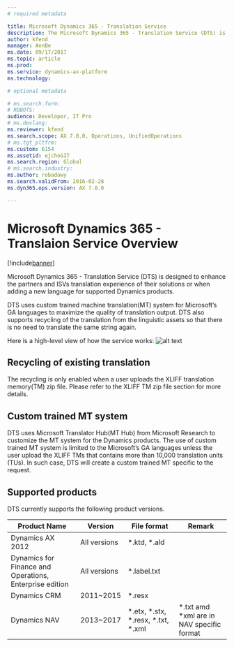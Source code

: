 ```yaml
---
# required metadata

title: Microsoft Dynamics 365 - Translation Service
description: The Microsoft Dynamics 365 - Translation Service (DTS) is designed to enhance the partners and ISVs translation experience of their solutions or when adding a new language for supported Dynamics products
author: kfend
manager: AnnBe
ms.date: 09/17/2017
ms.topic: article
ms.prod: 
ms.service: dynamics-ax-platform
ms.technology: 

# optional metadata

# ms.search.form: 
# ROBOTS: 
audience: Developer, IT Pro
# ms.devlang: 
ms.reviewer: kfend
ms.search.scope: AX 7.0.0, Operations, UnifiedOperations
# ms.tgt_pltfrm: 
ms.custom: 6154
ms.assetid: ejchoGIT
ms.search.region: Global
# ms.search.industry: 
ms.author: robadawy
ms.search.validFrom: 2016-02-28
ms.dyn365.ops.version: AX 7.0.0

---
```


# Microsoft Dynamics 365 - Translaion Service Overview

[!include[banner](../includes/banner.md)]

Microsoft Dynamics 365 - Translation Service (DTS) is designed to enhance the partners and ISVs translation experience of their solutions or when adding a new language for supported Dynamics products.  

DTS uses custom trained machine translation(MT) system for Microsoft’s GA languages to maximize the quality of translation output.  DTS also supports recycling of the translation from the linguistic assets so that there is no need to translate the same string again.

Here is a high-level view of how the service works:
![alt text][overview]

[overview]: https://github.com/MicrosoftDocs/Dynamics-365-Operations/blob/eunji_translationservice/dev-itpro/lifecycle-services/media/dts-overview.png "How the DTS works"
 
## Recycling of existing translation
The recycling is only enabled when a user uploads the XLIFF translation memory(TM) zip file.  Please refer to the XLIFF TM zip file section for more details.

## Custom trained MT system
DTS uses Microsoft Translator Hub(MT Hub) from Microsoft Research to customize the MT system for the Dynamics products.
The use of custom trained MT system is limited to the Microsoft’s GA languages unless the user upload the XLIFF TMs that contains more than 10,000 translation units (TUs).  In such case, DTS will create a custom trained MT specific to the request.

## Supported products
DTS currently supports the following product versions.  

Product Name |	Version |	File format |	Remark
--- | --- | --- | ---
Dynamics AX 2012	| All versions	| *.ktd, *.ald	|
Dynamics for Finance and Operations, Enterprise edition | All versions |	*.label.txt	|
Dynamics CRM	| 2011~2015 |	*.resx	|
Dynamics NAV | 2013~2017	| *.etx, *.stx, *.resx, *.txt, *.xml |	*.txt amd *xml are in NAV specific format

